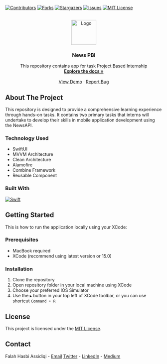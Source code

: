 <a name="readme-top"></a>

<!-- PROJECT SHIELDS -->
[![Contributors][contributors-shield]][contributors-url]
[![Forks][forks-shield]][forks-url]
[![Stargazers][stars-shield]][stars-url]
[![Issues][issues-shield]][issues-url]
[![MIT License][license-shield]][license-url]

<!-- PROJECT LOGO -->
<br />
<div align="center">
  <a href="https://github.com/fhassidiqi/NewsPBI">
    <img src="https://drive.google.com/uc?export=view&id=1-D4gnUSMNK4yopeSnYQ3P2BMJRWWuOrw" alt="Logo" width="80" height="80">
  </a>

<h3 align="center">News PBI</h3>
  <p align="center">
    This repository contains app for task Project Based Internship
    <br />
    <a href="https://github.com/fhassidiqi/NewsPBI/tree/main/NewsPBI"><strong>Explore the docs »</strong></a>
    <br />
    <br />
    <a href="https://github.com/fhassidiqi/NewsPBI">View Demo</a>
    ·
    <a href="https://github.com/fhassidiqi/NewsPBI/issues">Report Bug</a>
  </p>
</div>

<!-- ABOUT THE PROJECT -->
## About The Project
This repository is designed to provide a comprehensive learning experience through hands-on tasks. It contains two primary tasks that interns will undertake to develop their skills in mobile application development using the NewsAPI.

### Technology Used
* SwiftUI
* MVVM Architecture
* Clean Architecture
* Alamofire
* Combine Framework
* Reusable Component

### Built With
[![Swift][Swift]][Swift-url]

<!-- GETTING STARTED -->
## Getting Started
This is how to run the application locally using your XCode:

### Prerequisites
* MacBook required
* XCode (recommend using latest version or 15.0)

### Installation
1. Clone the repository
2. Open repository folder in your local machine using XCode
3. Choose your preferred IOS Simulator
4. Use the ```▶️``` button in your top left of XCode toolbar, or you can use shortcut ```Command + R```

<!-- LICENSE -->
## License
This project is licensed under the [MIT License](LICENSE).

<!-- CONTACT -->
## Contact
Falah Hasbi Assidiqi - [Email](falahhasbiassidiqi@gmail.com)
[Twitter](https://twitter.com/fhassidiqi) - [LinkedIn](https://www.linkedin.com/in/falahhasbiassidiqi/) - [Medium](https://medium.com/@falahhasbiassidiqi)

<!-- MARKDOWN LINKS & IMAGES -->
[contributors-shield]: https://img.shields.io/github/contributors/fhassidiqi/NewsPBI.svg?style=for-the-badge
[contributors-url]: https://github.com/fhassidiqi/NewsPBI/graphs/contributors
[forks-shield]: https://img.shields.io/github/forks/fhassidiqi/NewsPBI.svg?style=for-the-badge
[forks-url]: https://github.com/fhassidiqi/NewsPBI/network/members
[stars-shield]: https://img.shields.io/github/stars/fhassidiqi/NewsPBI.svg?style=for-the-badge
[stars-url]: https://github.com/fhassidiqi/NewsPBI/stargazers
[issues-shield]: https://img.shields.io/github/issues/fhassidiqi/NewsPBI.svg?style=for-the-badge
[issues-url]: https://github.com/fhassidiqi/NewsPBI/issues
[license-shield]: https://img.shields.io/github/license/fhassidiqi/NewsPBI.svg?style=for-the-badge
[license-url]: https://github.com/fhassidiqi/NewsPBI/blob/master/LICENSE.txt
[Swift]: https://img.shields.io/badge/swift-E55604?style=for-the-badge&logo=swift&logoColor=white
[Swift-url]: https://developer.apple.com/swift/
